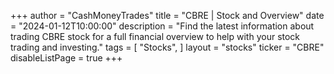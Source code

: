 +++
author = "CashMoneyTrades"
title = "CBRE | Stock and Overview"
date = "2024-01-12T10:00:00"
description = "Find the latest information about trading CBRE stock for a full financial overview to help with your stock trading and investing."
tags = [
   "Stocks",
]
layout = "stocks"
ticker = "CBRE"
disableListPage = true
+++
